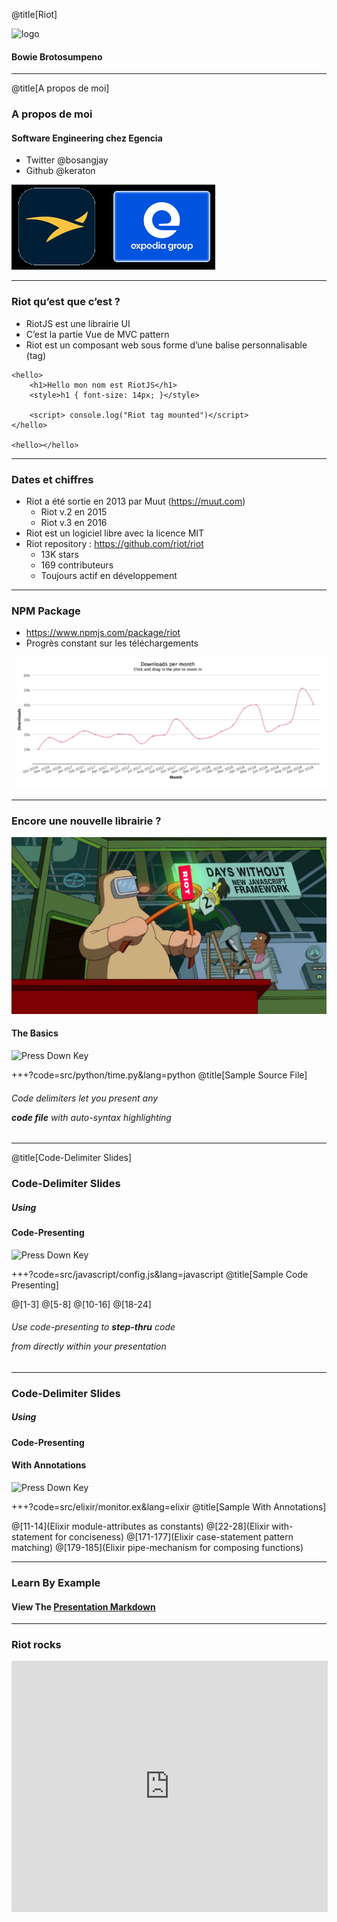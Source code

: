 
@title[Riot]

![logo](https://riot.js.org/img/logo/riot240x.png)
#### Bowie Brotosumpeno

---
@title[A propos de moi]

### A propos de moi

#### Software Engineering chez Egencia
* Twitter @bosangjay
* Github @keraton

![logo](https://github.com/keraton/riot-meetup/blob/master/egencia-expedia.png?raw=true)

---

### Riot qu’est que c’est ?

* RiotJS est une librairie UI
* C’est la partie Vue de MVC pattern
* Riot est un composant web sous forme d’une balise personnalisable (tag)

```
<hello>    
    <h1>Hello mon nom est RiotJS</h1>
    <style>h1 { font-size: 14px; }</style>        
    
    <script> console.log("Riot tag mounted")</script>
</hello>

<hello></hello>
```
---

### Dates et chiffres

* Riot a été sortie en 2013 par Muut (https://muut.com)
    * Riot v.2 en 2015
    * Riot v.3 en 2016
* Riot est un logiciel libre avec la licence MIT
* Riot repository : https://github.com/riot/riot 
    * 13K stars
    * 169 contributeurs
    * Toujours actif en développement

---

### NPM Package

* https://www.npmjs.com/package/riot
* Progrès constant sur les téléchargements

![logo](https://github.com/keraton/riot-meetup/blob/master/npm-download.png?raw=true)

---

### Encore une nouvelle librairie ?

![logo](https://github.com/keraton/riot-meetup/blob/master/new_lib_again.png?raw=true)

#### The Basics

![Press Down Key](assets/down-arrow.png)

+++?code=src/python/time.py&lang=python
@title[Sample Source File]

###### Code delimiters let you present any <p> **code file** with auto-syntax highlighting

---
@title[Code-Delimiter Slides]

### Code-Delimiter Slides
##### Using
#### **Code-Presenting**

![Press Down Key](assets/down-arrow.png)

+++?code=src/javascript/config.js&lang=javascript
@title[Sample Code Presenting]

@[1-3]
@[5-8]
@[10-16]
@[18-24]

###### Use code-presenting to **step-thru** code <p> from directly within your presentation 

---

### Code-Delimiter Slides
##### Using
#### Code-Presenting
#### **With Annotations**

![Press Down Key](assets/down-arrow.png)

+++?code=src/elixir/monitor.ex&lang=elixir
@title[Sample With Annotations]

@[11-14](Elixir module-attributes as constants)
@[22-28](Elixir with-statement for conciseness)
@[171-177](Elixir case-statement pattern matching)
@[179-185](Elixir pipe-mechanism for composing functions)

---

### Learn By Example
#### View The [Presentation Markdown](https://github.com/gitpitch/code-presenting/blob/master/PITCHME.md)

---

### Riot rocks

<iframe style="border: 1px solid #ddd; width: 100%; height: 400px" src="https://riot.js.org/examples/live-editor/"></iframe>
